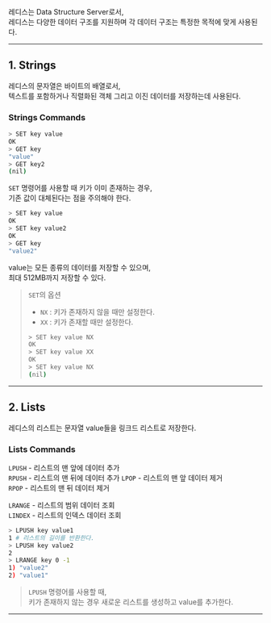 레디스는 Data Structure Server로서,  
레디스는 다양한 데이터 구조를 지원하며 각 데이터 구조는 특정한 목적에 맞게 사용된다.

---

## 1. Strings

레디스의 문자열은 바이트의 배열로서,  
텍스트를 포함하거나 직렬화된 객체 그리고 이진 데이터를 저장하는데 사용된다.

### Strings Commands

```bash
> SET key value
OK
> GET key
"value"
> GET key2
(nil)
```

`SET` 명령어를 사용할 때 키가 이미 존재하는 경우,  
기존 값이 대체된다는 점을 주의해야 한다.

```bash
> SET key value
OK
> SET key value2
OK
> GET key
"value2"
```

value는 모든 종류의 데이터를 저장할 수 있으며,  
최대 512MB까지 저장할 수 있다.

> `SET`의 옵션  
> 
> - `NX` : 키가 존재하지 않을 때만 설정한다.
> - `XX` : 키가 존재할 때만 설정한다.
> 
> ```bash
> > SET key value NX
> OK
> > SET key value XX
> OK
> > SET key value NX
> (nil)
> ```

---

## 2. Lists

레디스의 리스트는 문자열 value들을 링크드 리스트로 저장한다.

### Lists Commands

`LPUSH` - 리스트의 맨 앞에 데이터 추가  
`RPUSH` - 리스트의 맨 뒤에 데이터 추가
`LPOP` - 리스트의 맨 앞 데이터 제거  
`RPOP` - 리스트의 맨 뒤 데이터 제거

`LRANGE` - 리스트의 범위 데이터 조회  
`LINDEX` - 리스트의 인덱스 데이터 조회

```bash
> LPUSH key value1
1 # 리스트의 길이를 반환한다.
> LPUSH key value2
2
> LRANGE key 0 -1
1) "value2"
2) "value1"
```

> `LPUSH` 명령어를 사용할 때,  
> 키가 존재하지 않는 경우 새로운 리스트를 생성하고 value를 추가한다.

---

